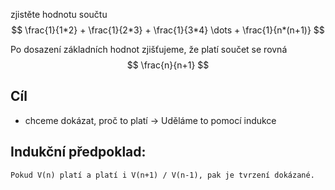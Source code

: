 zjistěte hodnotu součtu
$$
\frac{1}{1*2} + \frac{1}{2*3} + \frac{1}{3*4} \dots + \frac{1}{n*(n+1)}
$$

Po dosazení základních hodnot zjišťujeme, že platí součet se rovná $$
\frac{n}{n+1} $$

## Cíl
- chceme dokázat, proč to platí -> Uděláme to pomocí indukce


## Indukční předpoklad:
	Pokud V(n) platí a platí i V(n+1) / V(n-1), pak je tvrzení dokázané.
	
